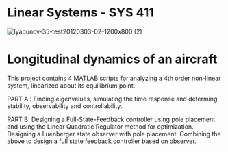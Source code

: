# Linear Systems - SYS 411

![lyapunov-35-test20120303-02-1200x800 (2)](https://user-images.githubusercontent.com/83914255/215894627-18f49387-3279-44ca-a66c-550eb7b4b182.jpg)

# Longitudinal dynamics of an aircraft 

This project contains 4 MATLAB scripts for analyzing a 4th order non-linear system, linearized about its equilibrium point.

PART A :<nextline>
Finding eigenvalues, simulating the time response and determing stability, observability and controllability.

PART B:
Designing a Full-State-Feedback controller using pole placement and using the Linear Quadratic Regulator method for optimization.
Designing a Luenberger state observer with pole placement.
Combining the above to design a full state feedback controller based on observer.
